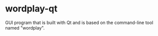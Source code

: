 # wordplay-qt
GUI program that is built with Qt and is based on the command-line tool named "wordplay".
